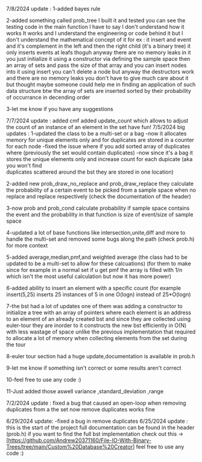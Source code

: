 7/8/2024 update :
1-added bayes rule 

2-added something called prob_tree I built it and tested you can see the testing code in the main function 
  I have to say I don't understand how it works 
  It works and I understand the engineering or code behind it but I don't understand the mathematical concept of it 
  for ex : it insert and event and it's complement in the left and then the right child (it's a binary tree)
  it only inserts events at leafs thoguh 
  anyway there are no memory leaks in it you just initialize it using a constructor 
  via defining the sample space then an  array of sets and pass the size of that array and you can insert nodes into it using insert
  you can't delete a node but anyway the destructors work and there are no memory leaks 
  you don't have to give much care about it but thought maybe someone could help me in finding an application of such data structure
  btw the array of sets are inserted sorted by their probability of occurrance in decending order 

3-let me know if you have any suggestions

7/7/2024 update :
added cmf 
added update_count which allows to adjust the count of an instance of an element in the set
have fun!
7/5/2024 big updates :
1-updated the class to be a multi-set or a bag 
  -now it allocates memory for unique elements only and for duplicates are stored in a counter for each node
  -fixed the issue where if you add sorted array of duplicates where (previously the set would contain duplicates) 
  -now since it's a bag it stores the unique elements only and increase count for each dupicate (aka you won't find     
  duplicates scattered around the bst they are stored in one location)

2-added new prob_draw_no_replace and prob_draw_replace they calculate the probability of a certain event to be picked from a sample space when no replace and replace respectively (check the documentation of the header)

3-now prob and prob_cond calculate probability if sample space contains the event and the probability in that function is size of event/size of sample space 

4-updated a lot of base functions like intersection,unite,diff and more to handle the multi-set and removed some bugs along the path (check prob.h) for more context 

5-added average,median,pmf,and weighted average (the class had to be updated to be a multi-set to allow for these calcuations) (for them to make since for example in a normal set if u get pmf the array is filled with 1/n which isn't the most useful calculation but now it has more power)

6-added ability to insert an element with a specific count (for example insert(5,25) inserts 25 instances of 5
in one O(logn) instead of 25*O(logn) 

7-the bst had a lot of updates one of them was adding a constructor to initialize a tree with an array of pointers where each element is an address to an element of an already created bst and since they are collected using euler-tour they are inorder to it constructs the new bst efficiently in O(N) with less wastage of space unlike the previous implementation that required to allocate a lot of memory when collecting elements from the set during the tour

8-euler tour section had a huge update,documentation is available in prob.h 

9-let me know if something isn't correct or some results aren't correct 

10-feel free to use any code :)

11-Just added those aswell variance ,standard_deviation ,range 

7/2/2024 update :
fixed a bug that caused an open-loop when removing duplicates from a the set
now remove duplicates works fine 

6/29/2024 update:
-fixed a bug in remove duplicates
6/25/2024 update :
this is the start of the project full documentation can be found in the header (prob.h) 
if you want to find the full bst implementation check out this ->[https://github.com/Andrew20371160/File-IO-With-Binary-Trees/tree/main/Custom%20Database%20Creator]
feel free to use any code :)


